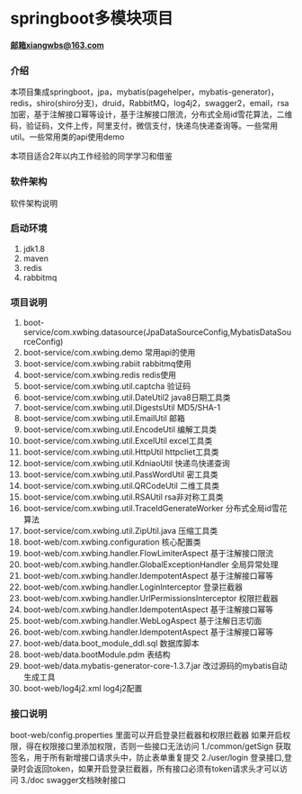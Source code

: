 # springboot多模块项目

**邮箱xiangwbs@163.com**

### 介绍

本项目集成springboot，jpa，mybatis(pagehelper，mybatis-generator)，redis，shiro(shiro分支)，druid，RabbitMQ，log4j2，swagger2，email，rsa加密，基于注解接口幂等设计，基于注解接口限流，分布式全局id雪花算法，二维码，验证码，文件上传，阿里支付，微信支付，快递鸟快递查询等。一些常用util。一些常用类的api使用demo

本项目适合2年以内工作经验的同学学习和借鉴

### 软件架构
软件架构说明


### 启动环境

1. jdk1.8
2. maven
3. redis
4. rabbitmq

### 项目说明

1. boot-service/com.xwbing.datasource(JpaDataSourceConfig,MybatisDataSourceConfig)
2. boot-service/com.xwbing.demo 常用api的使用
3. boot-service/com.xwbing.rabiit rabbitmq使用
4. boot-service/com.xwbing.redis redis使用
5. boot-service/com.xwbing.util.captcha 验证码
6. boot-service/com.xwbing.util.DateUtil2 java8日期工具类
7. boot-service/com.xwbing.util.DigestsUtil MD5/SHA-1
8. boot-service/com.xwbing.util.EmailUtil 邮箱
9. boot-service/com.xwbing.util.EncodeUtil 编解工具类
10. boot-service/com.xwbing.util.ExcelUtil excel工具类
11. boot-service/com.xwbing.util.HttpUtil httpcliet工具类
12. boot-service/com.xwbing.util.KdniaoUtil 快递鸟快递查询
13. boot-service/com.xwbing.util.PassWordUtil 密工具类
14. boot-service/com.xwbing.util.QRCodeUtil 二维工具类
15. boot-service/com.xwbing.util.RSAUtil rsa非对称工具类
16. boot-service/com.xwbing.util.TraceIdGenerateWorker 分布式全局id雪花算法
17. boot-service/com.xwbing.util.ZipUtil.java 压缩工具类
18. boot-web/com.xwbing.configuration 核心配置类
19. boot-web/com.xwbing.handler.FlowLimiterAspect 基于注解接口限流
20. boot-web/com.xwbing.handler.GlobalExceptionHandler 全局异常处理
21. boot-web/com.xwbing.handler.IdempotentAspect 基于注解接口幂等
22. boot-web/com.xwbing.handler.LoginInterceptor 登录拦截器
23. boot-web/com.xwbing.handler.UrlPermissionsInterceptor 权限拦截器
24. boot-web/com.xwbing.handler.IdempotentAspect 基于注解接口幂等
25. boot-web/com.xwbing.handler.WebLogAspect 基于注解日志切面
26. boot-web/com.xwbing.handler.IdempotentAspect 基于注解接口幂等
27. boot-web/data.boot_module_ddl.sql 数据库脚本
28. boot-web/data.bootModule.pdm 表结构
29. boot-web/data.mybatis-generator-core-1.3.7.jar 改过源码的mybatis自动生成工具
30. boot-web/log4j2.xml log4j2配置

### 接口说明

boot-web/config.properties 里面可以开启登录拦截器和权限拦截器
如果开启权限，得在权限接口里添加权限，否则一些接口无法访问
1./common/getSign 获取签名，用于所有新增接口请求头中，防止表单重复提交
2./user/login 登录接口,登录时会返回token，如果开启登录拦截器，所有接口必须有token请求头才可以访问
3./doc swagger文档映射接口
